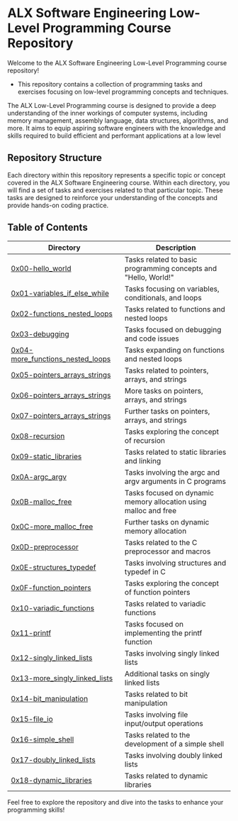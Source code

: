 # ALX Software Engineering Low-Level Programming Course Repository
Welcome to the ALX Software Engineering Low-Level Programming course repository! 
* This repository contains a collection of programming tasks and exercises focusing on low-level programming concepts and techniques.

The ALX Low-Level Programming course is designed to provide a deep understanding of the inner workings of computer systems,
including memory management, assembly language, data structures, algorithms, and more. It aims to equip aspiring software engineers
with the knowledge and skills required to build efficient and performant applications at a low level
## Repository Structure
Each directory within this repository represents a specific topic or concept covered in the ALX Software Engineering course.
Within each directory, you will find a set of tasks and exercises related to that particular topic. 
These tasks are designed to reinforce your understanding of the concepts and provide hands-on coding practice.


## Table of Contents

| Directory                                 | Description                                                      |
|-------------------------------------------|------------------------------------------------------------------|
| [0x00-hello_world](./0x00-hello_world)     | Tasks related to basic programming concepts and "Hello, World!"   |
| [0x01-variables_if_else_while](./0x01-variables_if_else_while) | Tasks focusing on variables, conditionals, and loops    |
| [0x02-functions_nested_loops](./0x02-functions_nested_loops) | Tasks related to functions and nested loops |
| [0x03-debugging](./0x03-debugging)         | Tasks focused on debugging and code issues                      |
| [0x04-more_functions_nested_loops](./0x04-more_functions_nested_loops) | Tasks expanding on functions and nested loops |
| [0x05-pointers_arrays_strings](./0x05-pointers_arrays_strings) | Tasks related to pointers, arrays, and strings |
| [0x06-pointers_arrays_strings](./0x06-pointers_arrays_strings) | More tasks on pointers, arrays, and strings |
| [0x07-pointers_arrays_strings](./0x07-pointers_arrays_strings) | Further tasks on pointers, arrays, and strings |
| [0x08-recursion](./0x08-recursion)         | Tasks exploring the concept of recursion                         |
| [0x09-static_libraries](./0x09-static_libraries) | Tasks related to static libraries and linking |
| [0x0A-argc_argv](./0x0A-argc_argv)         | Tasks involving the argc and argv arguments in C programs         |
| [0x0B-malloc_free](./0x0B-malloc_free)     | Tasks focused on dynamic memory allocation using malloc and free  |
| [0x0C-more_malloc_free](./0x0C-more_malloc_free) | Further tasks on dynamic memory allocation |
| [0x0D-preprocessor](./0x0D-preprocessor)   | Tasks related to the C preprocessor and macros                    |
| [0x0E-structures_typedef](./0x0E-structures_typedef) | Tasks involving structures and typedef in C |
| [0x0F-function_pointers](./0x0F-function_pointers) | Tasks exploring the concept of function pointers |
| [0x10-variadic_functions](./0x10-variadic_functions) | Tasks related to variadic functions |
| [0x11-printf](./0x11-printf)               | Tasks focused on implementing the printf function                 |
| [0x12-singly_linked_lists](./0x12-singly_linked_lists) | Tasks involving singly linked lists |
| [0x13-more_singly_linked_lists](./0x13-more_singly_linked_lists) | Additional tasks on singly linked lists |
| [0x14-bit_manipulation](./0x14-bit_manipulation) | Tasks related to bit manipulation |
| [0x15-file_io](./0x15-file_io)             | Tasks involving file input/output operations                     |
| [0x16-simple_shell](./0x16-simple_shell)   | Tasks related to the development of a simple shell               |
| [0x17-doubly_linked_lists](./0x17-doubly_linked_lists) | Tasks involving doubly linked lists |
| [0x18-dynamic_libraries](./0x18-dynamic_libraries) | Tasks related to dynamic libraries |

Feel free to explore the repository and dive into the tasks to enhance your programming skills!
